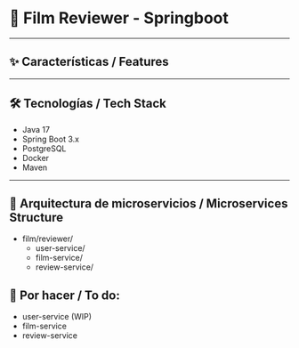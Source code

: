 # 🎥 Film Reviewer - Springboot

---

## ✨ Características / Features

---

## 🛠️ Tecnologías / Tech Stack

- Java 17
- Spring Boot 3.x
- PostgreSQL
- Docker
- Maven

---

## 🧱 Arquitectura de microservicios / Microservices Structure

- film/reviewer/
  - user-service/
  - film-service/
  - review-service/

## 🔄 Por hacer / To do:

- user-service (WIP)
- film-service
- review-service
